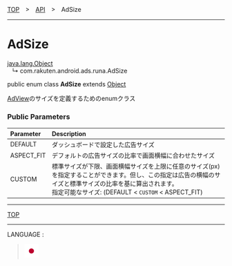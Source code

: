 [TOP](/README.md#top)　>　[API](./README.md)　>　AdSize

---

# AdSize

[java.lang.Object](https://developer.android.com/reference/java/lang/Object.html)<br>
&nbsp;&nbsp;&nbsp;↳&nbsp;com.rakuten.android.ads.runa.AdSize

public enum class **AdSize** extends [Object](https://developer.android.com/reference/java/lang/Object.html)<br>

[AdView](./AdView.md)のサイズを定義するためのenumクラス

### Public Parameters

|Parameter|Description|
|:---|:---|
|DEFAULT|ダッシュボードで設定した広告サイズ|
|ASPECT_FIT|デフォルトの広告サイズの比率で画面横幅に合わせたサイズ|
|CUSTOM|標準サイズが下限、画面横幅サイズを上限に任意のサイズ(px)を指定することができます。但し、この指定は広告の横幅のサイズと標準サイズの比率を基に算出されます。<br>指定可能なサイズ: (DEFAULT < `CUSTOM` < ASPECT_FIT)|


---
[TOP](/README.md#top)

---
LANGUAGE :
> [![ja](/doc/lang/ja.png)](/doc/api/AdSize.md)
